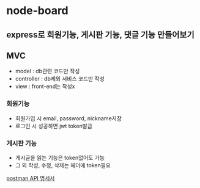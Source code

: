 # node-board

## express로 회원기능, 게시판 기능, 댓글 기능 만들어보기

## MVC
- model : db관련 코드만 작성
- controller : db제외 서비스 코드만 작성
- view : front-end는 작성x 

### 회원기능
- 회원가입 시 email, password, nickname저장
- 로그인 시 성공하면 jwt token발급

### 게시판 기능
- 게시글을 읽는 기능은 token없어도 가능
- 그 외 작성, 수정, 삭제는 헤더에 token필요


[postman API 명세서](https://documenter.getpostman.com/view/16655599/UUxwC96x)
